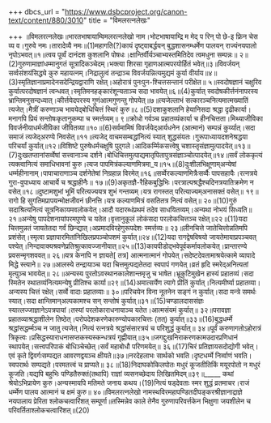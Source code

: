 +++
dbcs_url = "https://www.dsbcproject.org/canon-text/content/880/3010"
title = "विमलरत्नलेखः"

+++
॥विमलरत्नलेखः॥भारतभाषायाम्विमलरत्नलेखो नाम।भोटभाषायाम्द्रि म मेद् प रिन् पो छे-इ फ्रिन चेस व्य व।गुरुवे नमः।तारादेव्यै नमः॥(1)महागति(?)कायं दृष्ट्वाबर्द्धयन् बुद्धशासनम्धर्मेण पालयन् राज्यंनयपालो नृपोऽभवत्॥१॥त्वय पूर्व्वं दानंदश कुशलानि पोषधः।क्षान्तिर्वीर्यञ्चाभ्यस्तमितिदेव त्वमधुना सम्पन्नः॥ २॥(2)गुरुणामाज्ञांधम्मानुगतं सूत्रादिकञ्चेदम्।भक्त्या शिरसा गृहाणआत्मपरयोर्हितं भवेत्॥३॥विवर्जयन् सर्व्वसंशयंसिद्ध्ये कुरु महायत्नम्।निद्रालुत्वं तन्द्राञ्च विवर्जयन्नित्यमुद्यमं कुर्या वीर्याय॥४॥(3)स्मृतिज्ञानाप्रमादेनसदेन्द्रियद्वाराणि रक्षेत्।अहोरात्रं पुनःपुन-श्चित्तसन्तानं परीक्षेत॥ ५॥स्वदोषज्ञानं चक्षुरिव कुर्यात्परदोषज्ञानं त्वन्धवत्।स्मृतिमनहङ्कारंशून्यताञ्च सदा भावयेत्॥६॥(4)कुर्यात् स्वदोषकीर्त्तनंनापरस्य भ्रान्तिमनुसन्दध्यात्।कीर्त्तयेदपरस्य गुणंआत्मगुणन्तु गोपयेत्॥७॥त्यजेल्लाभं सत्कारञ्चनित्यमात्मख्यातिं त्यजेत्।मैत्रीं करुणाञ्च भावयेद्बोधिचित्तं स्थिरं कुरु॥८॥(5)दशाकुशलानि हेयानिसदा श्रद्धा दृढीकार्या।मनागपि प्रियं सन्तोषःकृतानुकम्पा च स्मर्त्तव्यम्॥ ९॥क्रोधो गर्वञ्च प्रहातव्यंकार्या च हीनचित्तता।मिथ्याजीविका विवर्जनीयाधर्मजीविका जीवितव्या॥१०॥(6)सर्वमामिषं विवर्जयेद्आर्यधनेन (आत्मानं) सम्पन्नं कुर्य्यात्।सदा समाजं त्यजेद्अरण्ये निवसेत्॥११॥त्यजेद् वाचमसम्बद्धांनित्यं स्यात् शुद्धसंयतः।गुरूपाध्यायदशनेश्रद्धया परिचर्यां कुर्यात्॥१२॥विशिष्टे पुरुषेधर्मचक्षुषि पुद्गले।आदिकर्म्मिकसत्त्वेषु चशास्तृसंज्ञामुत्पादयेत्॥१३॥(7)दुःखतप्तानांसर्व्वेषां सत्त्वानाञ्च दर्शने।बोधिचित्तमुत्पाद्यमातृपितापुत्रसंज्ञाञ्चोत्पादयेत्॥१४॥सर्वं लोककृत्यं त्यक्त्वानित्यं समाधिभावनां कुरु।त्यज पापमित्रंकल्याणमित्रमा_य॥१५॥(8)दुःशीलभिक्षूणाम्अन्येषां धर्म्महीनानाम्।पापाचाराणाञ्च दर्शनेतेषां निग्रहान्न विरमेत्॥१६॥सर्व्वेरकल्याणमित्रैःसर्व्वैः पापसहायैः।रत्नत्रये गुरा-वुपाध्याय आचार्ये च श्रद्धाहीनैः॥ १७॥(9)अकृतज्ञै-रैहिकबुद्धिभिः।परत्राल्पश्रद्धैश्चदिनत्रयातिक्रमेण न वसेत्॥१८॥दुष्टामशुभां भूमिं परित्यज्ययत्र शुभं गन्तव्यम्।यत्र रागस्तत् परित्याज्यम्अनासक्तं वसेत्॥ १९॥रागो हि सुगतिमप्रापयन्मोक्षजीवनं छीनत्ति।यत्र कल्याणमित्रं वसतितत्र नित्यं वसेत्॥ २०॥(10)गुरुं सदाश्रित्यनित्यं सूत्रनिकायमवलोकयेत्।आदौ यदारब्धंप्रथमं तदेव साधयितव्यम्।अन्यथा नोभयं सिध्यति॥२१॥अन्येषु पापदेशनायांपरमपुण्ये च यतेत।वृत्तानुकूलं लोकंसदा परलोकचित्तञ्च रक्षेत्॥२२॥(11)यदा चित्तमुन्नतं जायतेतदा गर्वं छिन्द्यात्।अप्रमादविरहेगुरूपदेशः स्मर्त्तव्यः॥ २३॥लीनचित्ते जातेचित्तोन्नतिमपि प्रशंसेत्।स्मृत्वा प्रज्ञापारमितांनिखिलप्रपञ्चोपशमं कुर्यात्॥२४॥(12)यदा रागद्वेषविषयो जायतेमायाप्रपञ्चवत् पश्येत्।निन्दावाक्यश्रवणेप्रतिश्रुत्कावज्जानीयात्॥२५॥(13)कायपीडोद्भवेपूर्वकर्मावलोकयेत्।प्रान्तारण्ये प्रवसन्मृगशववत्॥ २६॥यत्र केनापि न ज्ञायते[ तत्र] आत्मनात्मानं गोपयेत्।सदेष्टदेवतामाश्रयेत्कामे व्यापादे मिद्धे स्त्याने॥ २७॥आलस्ये तन्द्रायाञ्च यदा चित्तमुत्पद्यतेतदा स्वपापं गणयेत्।व्रतं हृदि स्मरेद्अनित्यतां मृत्युञ्च भावयेत्॥ २८॥अन्यस्य पुरतोऽवस्थानकालेशान्तमृजु च भाषेत।भ्रूकुटिमुखेन हास्यं प्रहातव्यं।सदा स्मितेन स्थातव्यंनित्यमन्येषु प्रीतिश्च कार्या॥२९॥(14)अमात्सर्येण त्यागे प्रीतिं कुर्यात्।नित्यमीर्ष्या प्रहातव्या।अन्यस्य चित्तं रक्षेत्।सर्व्वे वादाः प्रहातव्याः॥ ३०॥परिचयेन विना नूतनेन सङ्गं न कुर्यात्।सदा मन्त्रे समर्थः स्यात्।सदा क्षान्तिमान्अल्पकामश्च सन् सन्तोषं कुर्यात्॥३१॥(15)चण्डालदाससंज्ञः स्यात्लज्जाज्ञानेऽपत्रपायां।तस्यां परलोकाराधनायाञ्च यतेत।आत्मसंयमं कुर्यात्॥ ३२॥परावज्ञा प्रहातव्याश्रद्धाशीलेन तिष्ठेत्।परोपदेशकरणेकारुण्योपकारचित्तः (तत्) कुर्यात्॥३३॥(16)बुद्धधर्म्मे श्रद्धांसद्धर्म्मञ्च न जातु त्यजेत्।नित्यं रत्नत्रये श्रद्धांसंसारत्रयं च परिशुद्धं कुर्यात्॥ ३४॥पूर्वं करुणागतोऽहोरात्रं त्रिकृत्वः।प्रसिद्धस्याराधनासप्तकस्यस्कन्धत्रयं गृह्णीयात्॥३५॥जगद्दुःखनिराकरणकामउदारप्रणिधानं स्थापयेत्।सत्त्वपरिपाकं बोधिञ्चेच्छेत्।सर्वं महाबोधौ परिणमयेत्॥ ३६॥(17)चिरं प्रतिज्ञायसदोद्योगी भवेत्।एवं कृते द्विवर्गःसम्पद्यत आवरणद्वयञ्च क्षीयते॥३७॥नरदेहलाभः सार्थको भवति।दृष्टधर्म्मे निर्व्वाणं भवति।स्वपरार्थः सम्पद्यते।परमतत्त्वं च प्राप्यते॥ ३८॥(18)निदाघकोकिलपोतः मधुरं कूजतीतिकिं मयूरपोतो न मधुरं कूजति।यद्यपि बहुभिः पण्डितैरुक्तं(तथापि) राज्ञां व्यसनच्छेदाय लिखितमिदम्॥३९॥_____ कथां श्रेयोऽभिप्रायेण कुरु।अन्यस्मायपि मतिमते जनाय कथय।(19)नित्यं षड्देवताः स्मर शुद्धं व्रतमाचर।राजं धर्म्मेण पालय आत्मानं च क्षमं कुरु॥ ४०॥विमलरत्नलेखो नामस्थविरमहापण्डितदीपङ्करश्रीज्ञानाद्राज्ञे नयपालाय प्रेरिता श्लोकचत्वारिंशत् सम्पूर्णा॥तस्मिन्नेव काले तेनैव गुरुणापरिवर्त्तकेन भिक्षुणा जयशीलेन च परिवर्तिताश्लोकचत्वारिंशत्॥(20)

